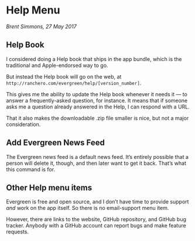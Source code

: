 # Help Menu

_Brent Simmons, 27 May 2017_

## Help Book

I considered doing a Help book that ships in the app bundle, which is the traditional and Apple-endorsed way to go.

But instead the Help book will go on the web, at `http://ranchero.com/evergreen/help/[version_number]`.

This gives me the ability to update the Help book whenever it needs it — to answer a frequently-asked question, for instance. It means that if someone asks me a question already answered in the Help, I can respond with a URL.

That it also makes the downloadable .zip file smaller is nice, but not a major consideration.

## Add Evergreen News Feed

The Evergreen news feed is a default news feed. It’s entirely possible that a person will delete it, though, and then later want to get it back. That’s what this command is for.

## Other Help menu items

Evergreen is free and open source, and I don’t have time to provide support *and* work on the app itself. So there is no email-support menu item.

However, there are links to the website, GitHub repository, and GitHub bug tracker. Anybody with a GitHub account can report bugs and make feature requests.


